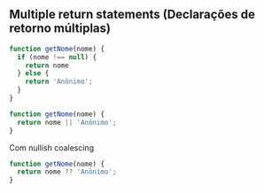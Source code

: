 ## Multiple return statements (Declarações de retorno múltiplas)
```js
function getNome(nome) {
  if (nome !== null) {
    return nome
  } else {
    return 'Anônimo';
  }
}
```
```js
function getNome(nome) {
  return nome || 'Anônimo';
}
```

Com nullish coalescing
```js
function getNome(nome) {
  return nome ?? 'Anônimo';
}
```